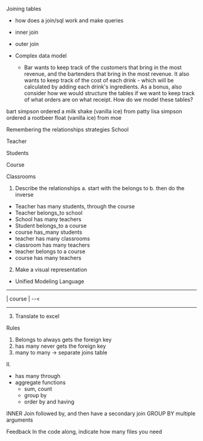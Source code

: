 Joining tables
  - how does a join/sql work and make queries
  - inner join
  - outer join

- Complex data model
  - Bar wants to keep track of the customers that bring in the most revenue, and the bartenders that bring in the most revenue.  It also wants to keep track of the cost of each drink - which will be calculated by adding each drink's ingredients.
  As a bonus, also consider how we would structure the tables if we want to keep track of what orders are on what receipt.
  How do we model these tables?


bart simpson ordered a milk shake (vanilla ice) from patty
lisa simpson ordered a rootbeer float (vanilla ice) from moe

Remembering the relationships strategies
School

Teacher

Students

Course

Classrooms

1. Describe the relationships
  a. start with the belongs to
  b. then do the inverse
  - Teacher has many students, through the course
  - Teacher belongs_to school
  - School has many teachers
  - Student belongs_to a course
  - course has_many students
  - teacher has many classrooms
  - classroom has many teachers
  - teacher belongs to a course
  - course has many teachers

2. Make a visual representation

 - Unified Modeling Language
  ____
  |  course | --<
  _____


3. Translate to excel

Rules
  1. Belongs to always gets the foreign key
  2. has many never gets the foreign key
  3. many to many -> separate joins table

II.






- has many through
- aggregate functions
  - sum, count
  - group by
  - order by and having


INNER Join followed by, and then have a secondary join
GROUP BY multiple arguments


Feedback
  In the code along, indicate how many files you need

